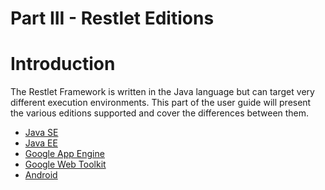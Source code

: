 Part III - Restlet Editions
===========================

Introduction
============

The Restlet Framework is written in the Java language but can target
very different execution environments. This part of the user guide will
present the various editions supported and cover the differences between
them.

-   [Java
    SE](/learn/guide/2.1#/13-restlet/275-restlet/311-restlet.html "Restlet edition for Java SE")
-   [Java
    EE](/learn/guide/2.1#/13-restlet/275-restlet/312-restlet.html "Restlet edition for Java EE")
-   [Google App
    Engine](/learn/guide/2.1#/13-restlet/275-restlet/252-restlet.html "Restlet edition for Google App Engine")
-   [Google Web
    Toolkit](/learn/guide/2.1#/13-restlet/275-restlet/144-restlet.html "Restlet edition for Google Web Toolkit")
-   [Android](/learn/guide/2.1#/13-restlet/275-restlet/266-restlet.html "Restlet edition for Android")


